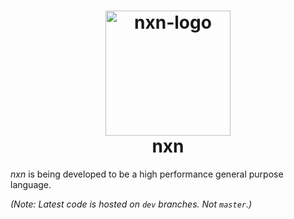 <h1 align="center">
<img alt="nxn-logo" src="https://i.imgur.com/lmmkswt.png" width="200">
</img>
<br>
nxn
</h1>

*nxn* is being developed to be a high performance general purpose language.

*(Note: Latest code is hosted on `dev` branches. Not `master`.)*

